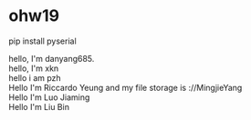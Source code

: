 # ohw19

pip install pyserial

hello, I'm danyang685.  
hello, I'm xkn  
hello i am pzh  
Hello I'm Riccardo Yeung and my file storage is ://MingjieYang  
Hello I'm Luo Jiaming  
Hello I'm Liu Bin
